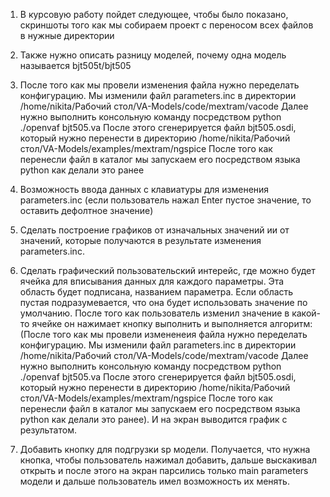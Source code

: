 1. В курсовую работу пойдет следующее, чтобы было показано, скриншоты того как мы собираем проект с переносом всех файлов в нужные директории

2. Также нужно описать разницу моделей, почему одна модель называется bjt505t/bjt505

3. После того как мы провели изменения файла нужно переделать конфигурацию.
Мы изменили файл parameters.inc в директории /home/nikita/Рабочий стол/VA-Models/code/mextram/vacode
Далее нужно выполнить консольную команду посредством python ./openvaf bjt505.va
После этого сгенерируется файл bjt505.osdi, который нужно перенести в директорию /home/nikita/Рабочий стол/VA-Models/examples/mextram/ngspice
После того как перенесли файл в каталог мы запускаем его посредством языка python как делали это ранее

4. Возможность ввода данных с клавиатуры для изменения parameters.inc (если пользователь нажал Enter пустое значение, то оставить дефолтное значение)

5. Сделать построение графиков от изначальных значений ии от значений, которые получаются в результате изменения parameters.inc.

6. Сделать графический пользовательский интерейс, где можно будет ячейка для вписывания данных для каждого параметры. Эта область будет подписана, названием параметра. Если область пустая подразумевается, что она будет использовать значение по умолчанию. После того как пользователь изменил значение в какой-то ячейке он нажимает кнопку выполнить и выполняется алгоритм:
(После того как мы провели измененеия файла нужно переделать конфигурацию.
Мы изменили файл parameters.inc в директории /home/nikita/Рабочий стол/VA-Models/code/mextram/vacode
Далее нужно выполнить консольную команду посредством python ./openvaf bjt505.va
После этого сгенерируется файл bjt505.osdi, который нужно перенести в директорию /home/nikita/Рабочий стол/VA-Models/examples/mextram/ngspice
После того как перенесли файл в каталог мы запускаем его посредством языка python как делали это ранее). И на экран выводится график с результатом.

7. Добавить кнопку для подгрузки sp модели. Получается, что нужна кнопка, чтобы пользователь нажимал добавить, дальше выскакивал открыть и после этого на экран парсились только main parameters модели и дальше пользователь имел возможность их менять.
